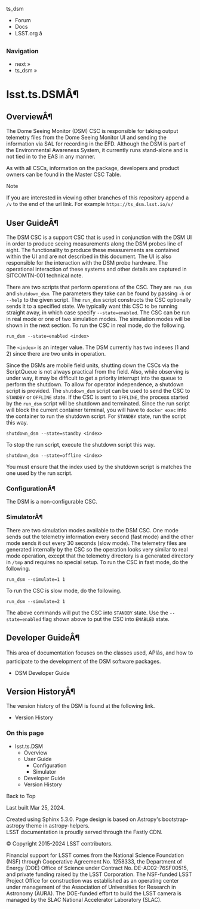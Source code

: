 ts_dsm

  * Forum
  * Docs
  * LSST.org â



### Navigation

  * next » 
  * ts_dsm » 



# lsst.ts.DSMÂ¶

## OverviewÂ¶

The Dome Seeing Monitor (DSM) CSC is responsible for taking output telemetry files from the Dome Seeing Monitor UI and sending the information via SAL for recording in the EFD. Although the DSM is part of the Environmental Awareness System, it currently runs stand-alone and is not tied in to the EAS in any manner.

As with all CSCs, information on the package, developers and product owners can be found in the Master CSC Table.

Note

If you are interested in viewing other branches of this repository append a `/v` to the end of the url link. For example `https://ts_dsm.lsst.io/v/`

## User GuideÂ¶

The DSM CSC is a support CSC that is used in conjunction with the DSM UI in order to produce seeing measurements along the DSM probes line of sight. The functionality to produce these measurements are contained within the UI and are not described in this document. The UI is also responsible for the interaction with the DSM probe hardware. The operational interaction of these systems and other details are captured in SITCOMTN-001 technical note.

There are two scripts that perform operations of the CSC. They are `run_dsm` and `shutdown_dsm`. The parameters they take can be found by passing `-h` or `--help` to the given script. The `run_dsm` script constructs the CSC optionally sends it to a specified state. We typically want this CSC to be running straight away, in which case specify `--state=enabled`. The CSC can be run in real mode or one of two simulation modes. The simulation modes will be shown in the next section. To run the CSC in real mode, do the following.
    
    
    run_dsm --state=enabled <index>
    

The `<index>` is an integer value. The DSM currently has two indexes (1 and 2) since there are two units in operation.

Since the DSMs are mobile field units, shutting down the CSCs via the ScriptQueue is not always practical from the field. Also, while observing is under way, it may be difficult to get a priority interrupt into the queue to perform the shutdown. To allow for operator independence, a shutdown script is provided. The `shutdown_dsm` script can be used to send the CSC to `STANDBY` or `OFFLINE` state. If the CSC is sent to `OFFLINE`, the process started by the `run_dsm` script will be shutdown and terminated. Since the run script will block the current container terminal, you will have to `docker exec` into the container to run the shutdown script. For `STANDBY` state, run the script this way.
    
    
    shutdown_dsm --state=standby <index>
    

To stop the run script, execute the shutdown script this way.
    
    
    shutdown_dsm --state=offline <index>
    

You must ensure that the index used by the shutdown script is matches the one used by the run script.

### ConfigurationÂ¶

The DSM is a non-configurable CSC.

### SimulatorÂ¶

There are two simulation modes available to the DSM CSC. One mode sends out the telemetry information every second (fast mode) and the other mode sends it out every 30 seconds (slow mode). The telemetry files are generated internally by the CSC so the operation looks very similar to real mode operation, except that the telemetry directory is a generated directory in `/tmp` and requires no special setup. To run the CSC in fast mode, do the following.
    
    
    run_dsm --simulate=1 1
    

To run the CSC is slow mode, do the following.
    
    
    run_dsm --simulate=2 1
    

The above commands will put the CSC into `STANDBY` state. Use the `--state=enabled` flag shown above to put the CSC into `ENABLED` state.

## Developer GuideÂ¶

This area of documentation focuses on the classes used, APIâs, and how to participate to the development of the DSM software packages.

  * DSM Developer Guide



## Version HistoryÂ¶

The version history of the DSM is found at the following link.

  * Version History



### On this page

  * lsst.ts.DSM
    * Overview
    * User Guide
      * Configuration
      * Simulator
    * Developer Guide
    * Version History



Back to Top

Last built Mar 25, 2024. 

Created using Sphinx 5.3.0. Page design is based on Astropy's bootstrap-astropy theme in astropy-helpers.   
LSST documentation is proudly served through the Fastly CDN. 

© Copyright 2015-2024 LSST contributors.  


Financial support for LSST comes from the National Science Foundation (NSF) through Cooperative Agreement No. 1258333, the Department of Energy (DOE) Office of Science under Contract No. DE-AC02-76SF00515, and private funding raised by the LSST Corporation. The NSF-funded LSST Project Office for construction was established as an operating center under management of the Association of Universities for Research in Astronomy (AURA). The DOE-funded effort to build the LSST camera is managed by the SLAC National Accelerator Laboratory (SLAC). 
